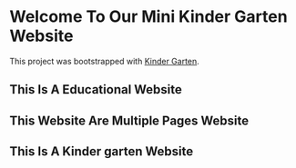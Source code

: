 # Welcome To Our Mini Kinder Garten Website

This project was bootstrapped with [Kinder Garten](https://ar-kinder-garten.netlify.app).

## This Is A Educational Website
## This Website Are Multiple Pages Website
## This Is A Kinder garten Website
